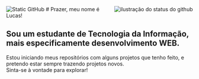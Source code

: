 <img src="https://img.shields.io/static/v1?label=Overview&message=bonfantelucas&color=002333&style=for-the-badge&logo=GitHub" alt="Static GitHub">
<img align='right' src="https://github-readme-stats.vercel.app/api?username=bonfantelucas&show_icons=true&title_color=002333&text_color=159A9C&icon_color=002333&bg_color=B4BEC9&cache_seconds=2300" alt="ilustração do status do github">
# Prazer, meu nome é Lucas!

## Sou um estudante de Tecnologia da Informação, mais especificamente desenvolvimento WEB.

Estou iniciando meus repositórios com alguns projetos que tenho feito, e pretendo estar sempre trazendo projetos novos.  
Sinta-se à vontade para explorar!

